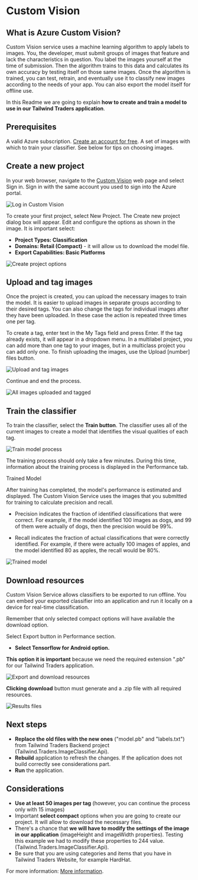 # Custom Vision 

## What is Azure Custom Vision?
Custom Vision service uses a machine learning algorithm to apply labels to images. You, the developer, must submit groups of images that feature and lack the characteristics in question. You label the images yourself at the time of submission. Then the algorithm trains to this data and calculates its own accuracy by testing itself on those same images. Once the algorithm is trained, you can test, retrain, and eventually use it to classify new images according to the needs of your app. You can also export the model itself for offline use.

In this Readme we are going to explain **how to create and train a model to use in our Tailwind Traders application**. 

## Prerequisites
A valid Azure subscription. [Create an account for free](https://azure.microsoft.com/es-es/free/).
A set of images with which to train your classifier. See below for tips on choosing images.

## Create a new project
In your web browser, navigate to the [Custom Vision](https://www.customvision.ai/) web page and select Sign in. Sign in with the same account you used to sign into the Azure portal.

![Log in Custom Vision](./images/LogIn.PNG "Log in Custom Vision")

To create your first project, select New Project. The Create new project dialog box will appear.
Edit and configure the options as shown in the image.
It is important select:
- **Project Types: Classification**
- **Domains: Retail (Compact)** - it will allow us to download the model file.
- **Export Capabilities: Basic Platforms**

![Create project options](./images/CreateProject.PNG "Create project options")

## Upload and tag images
Once the project is created, you can upload the necessary images to train the model.
It is easier to upload images in separate groups according to their desired tags. You can also change the tags for individual images after they have been uploaded.
In these case the action is repeated three times one per tag.

To create a tag, enter text in the My Tags field and press Enter. If the tag already exists, it will appear in a dropdown menu. In a multilabel project, you can add more than one tag to your images, but in a multiclass project you can add only one. To finish uploading the images, use the Upload [number] files button.

![Upload and tag images](./images/AddImagesAndTag.PNG "Upload and tag images")

Continue and end the process.

![All images uploaded and tagged](./images/AllUploadedImages.PNG "All images uploaded and tagged")

## Train the classifier
To train the classifier, select the **Train button**. The classifier uses all of the current images to create a model that identifies the visual qualities of each tag.

![Train model process](./images/TrainModel.PNG "Train model process")

The training process should only take a few minutes. During this time, information about the training process is displayed in the Performance tab.

Trained Model

After training has completed, the model's performance is estimated and displayed. The Custom Vision Service uses the images that you submitted for training to calculate precision and recall.

- Precision indicates the fraction of identified classifications that were correct. For example, if the model identified 100 images as dogs, and 99 of them were actually of dogs, then the precision would be 99%.

- Recall indicates the fraction of actual classifications that were correctly identified. For example, if there were actually 100 images of apples, and the model identified 80 as apples, the recall would be 80%.

![Trained model](./images/EndTrainModel.PNG "Trained model")

## Download resources
Custom Vision Service allows classifiers to be exported to run offline. You can embed your exported classifier into an application and run it locally on a device for real-time classification.

Remember that only selected compact options will have available the download option.

Select Export button in Performance section.

- **Select Tensorflow for Android option.**

**This option it is important** because we need the required extension ".pb" for our Tailwind Traders application. 

![Export and download resources](./images/ExportTrainModel.PNG "Export and download resources")

**Clicking download** button must generate and a .zip file with all required resources.

![Results files](./images/Result.PNG "Results files")


## Next steps
- **Replace the old files with the new ones** ("model.pb" and "labels.txt")  from Tailwind Traders Backend project (Tailwind.Traders.ImageClassifier.Api).
- **Rebuild** application to refresh the changes.
If the aplication does not build correctly see considerations part.
- **Run** the application. 

## Considerations
- **Use at least 50 images per tag** (however, you can continue the process only with 15 images)
- Important **select compact** options when you are going to create our project. It will allow to download the necessary files.
- There's a chance that **we will have to modify the settings of the image in our application** (imageHeight and imageWidth  properties). Testing this example we had to modify these properties to 244 value.(Tailwind.Traders.ImageClassifier.Api).
- Be sure that you are using categories and items that you have in Tailwind Traders Website, for example HardHat.

For more information: [More information](https://azure.microsoft.com/es-es/free/).
